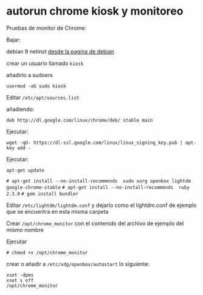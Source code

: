 autorun chrome kiosk y monitoreo
========================

Pruebas de monitor de Chrome:

Bajar:

 debian 9 netinst [desde la pagina de debian](https://www.debian.org/distrib/netinst.en.html)

crear un usuario llamado `kiosk`

añadirlo a sudoers

`usermod -aG sudo kiosk`



Editar `/etc/apt/sources.list`

 añadiendo:

`deb http://dl.google.com/linux/chrome/deb/ stable main`

Ejecutar:

`wget -qO- https://dl-ssl.google.com/linux/linux_signing_key.pub | apt-key add -`

Ejecutar:

`apt-get update`

`# apt-get install --no-install-recommends  sudo xorg openbox lightdm google-chrome-stable`
`# apt-get install --no-install-recommends  ruby 2.3.0`
`# gem install bundler`

Editar `/etc/lightdm/lightdm.conf` y dejarlo como el lightdm.conf de ejemplo que
se encuentra en esta misma carpeta

Crear `/opt/chrome_monitor` con el contenido del archivo de ejemplo del mismo
nombre

Ejecutar

`# chmod +x /opt/chrome_monitor`


crear o añadir a `/etc/xdg/openbox/autostart`
lo siguiente:

```
xset -dpms
xset s off
/opt/chrome_monitor
```


